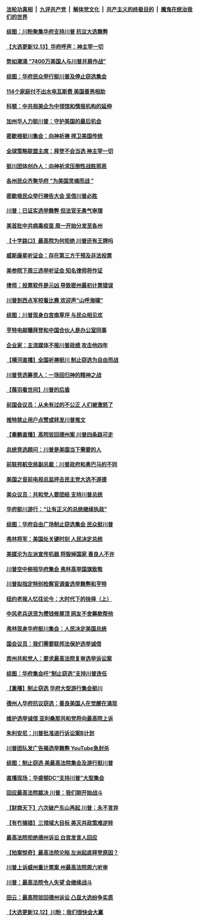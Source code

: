 ####  [法轮功真相](../../../../basic/blob/master/README.md?t=12132002) &nbsp;|&nbsp; [九评共产党](../../../../9ping.md/blob/master/README.md?t=12132002) &nbsp;|&nbsp; [解体党文化](../../../../jtdwh.md/blob/master/README.md?t=12132002)  &nbsp;|&nbsp; [共产主义的终极目的](../../../../gczydzjmd.md/blob/master/README.md?t=12132002) &nbsp;|&nbsp; [魔鬼在统治我们的世界](../../../../mgztzwmdsj.md/blob/master/README.md?t=12132002) 

#### [组图：川粉聚集华府支持川普 抗议大选舞弊](../pages/nsc412/n12617007.md?t=12132002) 

#### [【大选更新12.13】华府呼声：神主宰一切](../pages/nsc412/n12617165.md?t=12132002) 

#### [势如潮涌 “7400万美国人与川普并肩作战”](../pages/nsc412/n12602446.md?t=12132002) 

#### [组图：华府民众举行挺川普及停止窃选集会](../pages/nsc412/n12616880.md?t=12132002) 

#### [114个家庭付不出水电瓦斯费 美国善男相助](../pages/nsc412/n12616993.md?t=12132002) 

#### [科顿：中共视美企为中领馆和情报机构的延伸](../pages/nsc412/n12605384.md?t=12132002) 

#### [加州华人力挺川普：守护美国的最后机会](../pages/nsc412/n12616742.md?t=12132002) 

#### [密歇根挺川集会：向神祈祷 捍卫美国传统](../pages/nsc412/n12616751.md?t=12132002) 

#### [全球策略联盟主席：拜登不会当选 神主宰一切](../pages/nsc412/n12616453.md?t=12132002) 

#### [挺川团体创办人：向神祈求压倒性战胜邪恶](../pages/nsc412/n12616572.md?t=12132002) 

#### [各州民众齐聚华府 “为美国灵魂而战 ”](../pages/nsc412/n12616575.md?t=12132002) 

#### [密歇根民众举行祷告大会 坚信川普必胜](../pages/nsc412/n12616529.md?t=12132002) 

#### [川普：已证实选举舞弊 但法官无勇气审理](../pages/nsc412/n12616357.md?t=12132002) 

#### [美首批中共病毒疫苗 周一开始分发至各州](../pages/nsc412/n12616340.md?t=12132002) 

#### [【十字路口】最高院为何拒绝 川普还有王牌吗](../pages/nsc412/n12616298.md?t=12132002) 

#### [威斯康星听证会：存在第三方干预及非法投票](../pages/nsc412/n12616068.md?t=12132002) 

#### [美参院下周三选举听证会 知名律师将作证](../pages/nsc412/n12616075.md?t=12132002) 

#### [律师：投票软件是元凶 导致密州最初计票错误](../pages/nsc412/n12616183.md?t=12132002) 

#### [川普到西点军校看比赛 欢迎声“山呼海啸”](../pages/nsc412/n12616255.md?t=12132002) 

#### [组图：川普现身白宫南草坪 与民众相见欢](../pages/nsc412/n12616237.md?t=12132002) 

#### [亨特电邮曝拜登和中国合伙人是办公室同事](../pages/nsc412/n12615793.md?t=12132002) 

#### [企业家：主流媒体不报川普政绩 攻击他四年](../pages/nsc412/n12616105.md?t=12132002) 

#### [【横河直播】全国祈祷挺川 制止窃选为自由而战](../pages/nsc412/n12616173.md?t=12132002) 

#### [川普竞选筹资人：一场回归神的精神之战](../pages/nsc412/n12616139.md?t=12132002) 

#### [【薇羽看世间】川普的后盾](../pages/nsc412/n12615615.md?t=12132002) 

#### [前国会议员：从未有过的不公正 人们被激怒了](../pages/nsc412/n12616007.md?t=12132002) 

#### [推特禁止用户点赞或转发川普推文](../pages/nsc412/n12616022.md?t=12132002) 

#### [【秦鹏直播】高院驳回德州案 川普四条路可走](../pages/nsc412/n12616066.md?t=12132002) 

#### [总统竞选顾问：川普是美国当下需要的人](../pages/nsc412/n12615678.md?t=12132002) 

#### [前联邦航空局副总裁：川普政府和奥巴马的不同](../pages/nsc412/n12615906.md?t=12132002) 

#### [美国之音前电视总监抨击民主党大选不道德](../pages/nsc412/n12615951.md?t=12132002) 

#### [美众议员：共和党人要团结 支持川普总统](../pages/nsc412/n12615905.md?t=12132002) 

#### [华府挺川游行：“让有正义的总统继续执政”](../pages/nsc412/n12615816.md?t=12132002) 

#### [组图：华府自由广场制止窃选集会 民众挺川普](../pages/nsc412/n12615840.md?t=12132002) 

#### [弗林将军：美国处关键时刻 人民决定总统](../pages/nsc412/n12615863.md?t=12132002) 

#### [美媒沦为左派宣传机器 将毁掉国家 善良人不许](../pages/nsc412/n12615769.md?t=12132002) 

#### [川普空中俯视华府集会 弗林高举国旗致敬](../pages/nsc412/n12615718.md?t=12132002) 

#### [川普拟指定特别检察官调查选举舞弊和亨特](../pages/nsc412/n12615822.md?t=12132002) 

#### [纽约老报人忆往论今：大时代下的抉择（上）](../pages/nsc412/n12614291.md?t=12132002) 

#### [中风老兵送货为攒钱修屋顶 网友不舍筹款帮他](../pages/nsc412/n12615208.md?t=12132002) 

#### [弗林现身华府挺川集会：人民决定美国总统](../pages/nsc412/n12615794.md?t=12132002) 

#### [国会议员：我们需要联邦法保护选举诚信](../pages/nsc412/n12615690.md?t=12132002) 

#### [宾州共和党人：要求最高法院复审选举诉讼案](../pages/nsc412/n12615703.md?t=12132002) 

#### [组图：华府集会吁“制止窃选”支持川普连任](../pages/nsc412/n12615689.md?t=12132002) 

#### [【重播】制止窃选 华府大型游行集会挺川](../pages/nsc412/n12606951.md?t=12132002) 

#### [德州人华府抗议窃选：善良美国人在觉醒在涌现](../pages/nsc412/n12615630.md?t=12132002) 

#### [维护选举诚信 亚利桑那共和党将向最高院上诉](../pages/nsc412/n12615637.md?t=12132002) 

#### [朱利安尼：川普批准进行诉讼案B计划](../pages/nsc412/n12615651.md?t=12132002) 

#### [川普团队发广告揭选举舞弊 YouTube急封杀](../pages/nsc412/n12615564.md?t=12132002) 

#### [组图：制止窃选 美最高法院集会及游行挺川普](../pages/nsc412/n12615566.md?t=12132002) 

#### [直播现场：华盛顿DC“支持川普”大型集会](../pages/nsc412/n12615513.md?t=12132002) 

#### [回应最高法院裁决 川普：我们刚开始战斗](../pages/nsc412/n12615441.md?t=12132002) 

#### [【财商天下】六次破产东山再起 川普：永不言弃](../pages/nsc412/n12615447.md?t=12132002) 

#### [【有冇搞错】三领域大目标 美灭共政策难逆转](../pages/nsc412/n12614166.md?t=12132002) 

#### [最高法院拒绝德州诉讼 白宫发言人回应](../pages/nsc412/n12615353.md?t=12132002) 

#### [【拍案惊奇】最高法院沦陷 左派起底拜登原因？](../pages/nsc412/n12614956.md?t=12132002) 

#### [川普上诉威州重计票案 州最高法院周六听审](../pages/nsc412/n12615321.md?t=12132002) 

#### [川普：最高法院令人失望 会继续战斗](../pages/nsc412/n12615265.md?t=12132002) 

#### [田云：最高院驳回德州诉讼 凸显大选纷争实质](../pages/nsc412/n12614967.md?t=12132002) 

#### [【大选更新12.12】川粉：我们很快会大赢](../pages/nsc412/n12615033.md?t=12132002) 

